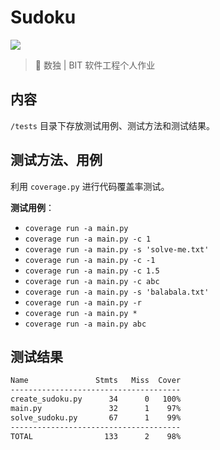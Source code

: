 # Sudoku

[![](https://img.shields.io/codacy/coverage/af90b6b7da74437ca6b1b1b0eb0443cd.svg?style=for-the-badge)](https://www.codacy.com/app/spencerwooo/Sudoku?utm_source=github.com&utm_medium=referral&utm_content=spencerwooo/Sudoku&utm_campaign=Badge_Coverage)

> 🍳 数独 | BIT 软件工程个人作业

## 内容

`/tests` 目录下存放测试用例、测试方法和测试结果。

## 测试方法、用例

利用 `coverage.py` 进行代码覆盖率测试。

**测试用例**：

- `coverage run -a main.py`
- `coverage run -a main.py -c 1`
- `coverage run -a main.py -s 'solve-me.txt'`
- `coverage run -a main.py -c -1`
- `coverage run -a main.py -c 1.5`
- `coverage run -a main.py -c abc`
- `coverage run -a main.py -s 'balabala.txt'`
- `coverage run -a main.py -r`
- `coverage run -a main.py *`
- `coverage run -a main.py abc`

## 测试结果

```bash
Name               Stmts   Miss  Cover
--------------------------------------
create_sudoku.py      34      0   100%
main.py               32      1    97%
solve_sudoku.py       67      1    99%
--------------------------------------
TOTAL                133      2    98%
```